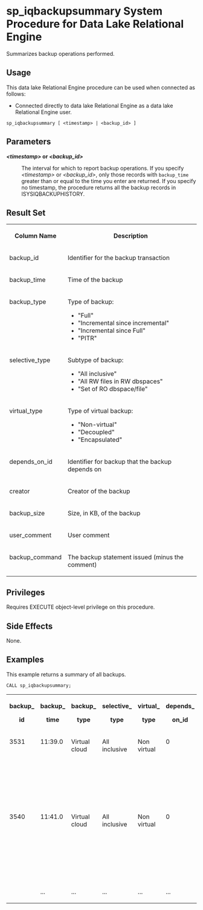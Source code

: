 <!-- loioa59c232b84f210158782a51ce66730eb -->

# sp\_iqbackupsummary System Procedure for Data Lake Relational Engine

Summarizes backup operations performed.



<a name="loioa59c232b84f210158782a51ce66730eb__section_gkp_cwh_b4b"/>

## Usage

This data lake Relational Engine procedure can be used when connected as follows:

-   Connected directly to data lake Relational Engine as a data lake Relational Engine user.



```
sp_iqbackupsummary [ <timestamp> | <backup_id> ]
```



<a name="loioa59c232b84f210158782a51ce66730eb__iq_refbb_1393"/>

## Parameters


<dl>
<dt><b>

*<timestamp\>* or *<backup\_id\>*

</b></dt>
<dd>

The interval for which to report backup operations. If you specify *<timestamp\>* or *<backup\_id\>*, only those records with `backup_time` greater than or equal to the time you enter are returned. If you specify no timestamp, the procedure returns all the backup records in ISYSIQBACKUPHISTORY.



</dd>
</dl>



<a name="loioa59c232b84f210158782a51ce66730eb__section_a2z_n11_nbb"/>

## Result Set


<table>
<tr>
<th valign="top">

Column Name

</th>
<th valign="top">

Description

</th>
</tr>
<tr>
<td valign="top">

backup\_id

</td>
<td valign="top">

Identifier for the backup transaction

</td>
</tr>
<tr>
<td valign="top">

backup\_time

</td>
<td valign="top">

Time of the backup

</td>
</tr>
<tr>
<td valign="top">

backup\_type

</td>
<td valign="top">

Type of backup:

-   "Full"
-   "Incremental since incremental"
-   "Incremental since Full"
-   "PITR"



</td>
</tr>
<tr>
<td valign="top">

selective\_type

</td>
<td valign="top">

Subtype of backup:

-   "All inclusive"
-   "All RW files in RW dbspaces"
-   "Set of RO dbspace/file"



</td>
</tr>
<tr>
<td valign="top">

virtual\_type

</td>
<td valign="top">

Type of virtual backup:

-   "Non-virtual"
-   "Decoupled"
-   "Encapsulated"



</td>
</tr>
<tr>
<td valign="top">

depends\_on\_id

</td>
<td valign="top">

Identifier for backup that the backup depends on

</td>
</tr>
<tr>
<td valign="top">

creator

</td>
<td valign="top">

Creator of the backup

</td>
</tr>
<tr>
<td valign="top">

backup\_size

</td>
<td valign="top">

Size, in KB, of the backup

</td>
</tr>
<tr>
<td valign="top">

user\_comment

</td>
<td valign="top">

User comment

</td>
</tr>
<tr>
<td valign="top">

backup\_command

</td>
<td valign="top">

The backup statement issued \(minus the comment\)

</td>
</tr>
</table>



<a name="loioa59c232b84f210158782a51ce66730eb__iq_refbb_1395"/>

## Privileges

Requires EXECUTE object-level privilege on this procedure.



<a name="loioa59c232b84f210158782a51ce66730eb__section_kk3_dc1_nbb"/>

## Side Effects

None.



<a name="loioa59c232b84f210158782a51ce66730eb__iq_refbb_1398"/>

## Examples

This example returns a summary of all backups.

```
CALL sp_iqbackupsummary;
```


<table>
<tr>
<th valign="top">

backup\_

id

</th>
<th valign="top">

backup\_

time

</th>
<th valign="top">

backup\_

type

</th>
<th valign="top">

selective\_

type

</th>
<th valign="top">

virtual\_

type

</th>
<th valign="top">

depends\_

on\_id

</th>
<th valign="top">

creator

</th>
<th valign="top">

backup\_

size

</th>
<th valign="top">

user\_

comment

</th>
<th valign="top">

backup\_

command

</th>
</tr>
<tr>
<td valign="top">

3531

</td>
<td valign="top">

11:39.0

</td>
<td valign="top">

Virtual cloud

</td>
<td valign="top">

All inclusive

</td>
<td valign="top">

Non virtual

</td>
<td valign="top">

0

</td>
<td valign="top">

saptu

</td>
<td valign="top">

45372

</td>
<td valign="top">

 

</td>
<td valign="top">

backup database virtual cloud to 's3://hdl-backup.dev-eu10.hanacloud/demo-hc-3/backups/XXXXXXXX-6043-XXXX-8704-af61cdfa75bb/vrcloud\_backup\_20230919-011133.bkp' region 'eu-central-1' access\_key\_id 'AKIAXXXXXTPT5JZP74IL' secret\_access\_key '\*\*\*'

</td>
</tr>
<tr>
<td valign="top">

3540

</td>
<td valign="top">

11:41.0

</td>
<td valign="top">

Virtual cloud

</td>
<td valign="top">

All inclusive

</td>
<td valign="top">

Non virtual

</td>
<td valign="top">

0

</td>
<td valign="top">

saptu

</td>
<td valign="top">

45276

</td>
<td valign="top">

 

</td>
<td valign="top">

backup database virtual cloud to 's3://hdl-backup.dev-eu10.hanacloud/demo-hc-3/backups/XXXXXXXX-6043-XXXX-8704-af61cdfa75bb/vrcloud\_backup\_20230919-011133.bkp' region 'eu-central-1' access\_key\_id 'AKIAXXXXXTPT5JZP74IL' secret\_access\_key '\*\*\*'

</td>
</tr>
<tr>
<td valign="top">

 

</td>
<td valign="top">

...

</td>
<td valign="top">

...

</td>
<td valign="top">

...

</td>
<td valign="top">

...

</td>
<td valign="top">

...

</td>
<td valign="top">

...

</td>
<td valign="top">

...

</td>
<td valign="top">

...

</td>
<td valign="top">

...

</td>
</tr>
</table>

